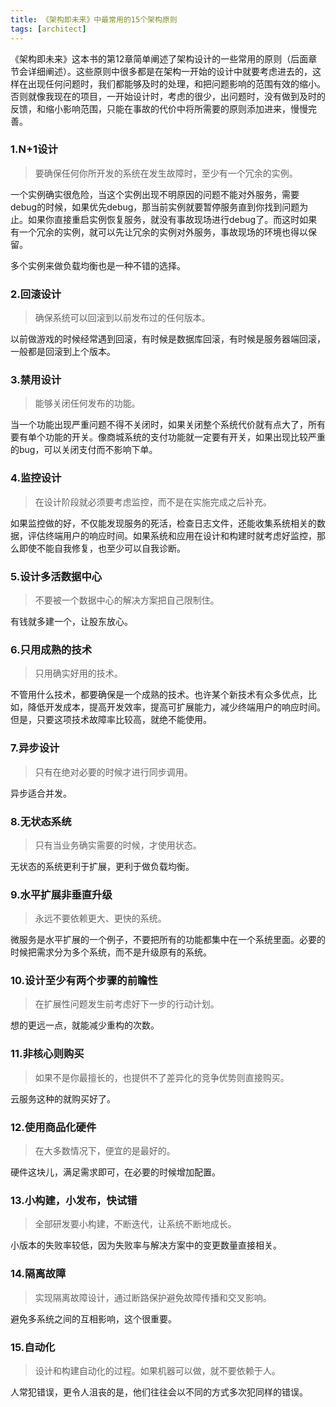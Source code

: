 ```yaml
---
title: 《架构即未来》中最常用的15个架构原则
tags: [architect]
---
```


《架构即未来》这本书的第12章简单阐述了架构设计的一些常用的原则（后面章节会详细阐述）。这些原则中很多都是在架构一开始的设计中就要考虑进去的，这样在出现任何问题时，我们都能够及时的处理，和把问题影响的范围有效的缩小。否则就像我现在的项目，一开始设计时，考虑的很少，出问题时，没有做到及时的反馈，和缩小影响范围，只能在事故的代价中将所需要的原则添加进来，慢慢完善。

### 1.N+1设计

> 要确保任何你所开发的系统在发生故障时，至少有一个冗余的实例。

一个实例确实很危险，当这个实例出现不明原因的问题不能对外服务，需要debug的时候，如果优先debug，那当前实例就要暂停服务直到你找到问题为止。如果你直接重启实例恢复服务，就没有事故现场进行debug了。而这时如果有一个冗余的实例，就可以先让冗余的实例对外服务，事故现场的环境也得以保留。

多个实例来做负载均衡也是一种不错的选择。


### 2.回滚设计

> 确保系统可以回滚到以前发布过的任何版本。

以前做游戏的时候经常遇到回滚，有时候是数据库回滚，有时候是服务器端回滚，一般都是回滚到上个版本。

### 3.禁用设计

> 能够关闭任何发布的功能。

当一个功能出现严重问题不得不关闭时，如果关闭整个系统代价就有点大了，所有要有单个功能的开关。像商城系统的支付功能就一定要有开关，如果出现比较严重的bug，可以关闭支付而不影响下单。

### 4.监控设计

> 在设计阶段就必须要考虑监控，而不是在实施完成之后补充。

如果监控做的好，不仅能发现服务的死活，检查日志文件，还能收集系统相关的数据，评估终端用户的响应时间。如果系统和应用在设计和构建时就考虑好监控，那么即使不能自我修复，也至少可以自我诊断。

### 5.设计多活数据中心

> 不要被一个数据中心的解决方案把自己限制住。

有钱就多建一个，让股东放心。

### 6.只用成熟的技术

> 只用确实好用的技术。

不管用什么技术，都要确保是一个成熟的技术。也许某个新技术有众多优点，比如，降低开发成本，提高开发效率，提高可扩展能力，减少终端用户的响应时间。但是，只要这项技术故障率比较高，就绝不能使用。

### 7.异步设计

> 只有在绝对必要的时候才进行同步调用。

异步适合并发。

### 8.无状态系统

> 只有当业务确实需要的时候，才使用状态。

无状态的系统更利于扩展，更利于做负载均衡。

### 9.水平扩展非垂直升级

> 永远不要依赖更大、更快的系统。

微服务是水平扩展的一个例子，不要把所有的功能都集中在一个系统里面。必要的时候把需求分为多个系统，而不是升级原有的系统。

### 10.设计至少有两个步骤的前瞻性

> 在扩展性问题发生前考虑好下一步的行动计划。

想的更远一点，就能减少重构的次数。

### 11.非核心则购买

> 如果不是你最擅长的，也提供不了差异化的竞争优势则直接购买。

云服务这种的就购买好了。

### 12.使用商品化硬件

> 在大多数情况下，便宜的是最好的。

硬件这块儿，满足需求即可，在必要的时候增加配置。

### 13.小构建，小发布，快试错

> 全部研发要小构建，不断迭代，让系统不断地成长。

小版本的失败率较低，因为失败率与解决方案中的变更数量直接相关。

### 14.隔离故障

> 实现隔离故障设计，通过断路保护避免故障传播和交叉影响。

避免多系统之间的互相影响，这个很重要。

### 15.自动化

> 设计和构建自动化的过程。如果机器可以做，就不要依赖于人。

人常犯错误，更令人沮丧的是，他们往往会以不同的方式多次犯同样的错误。
